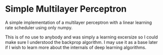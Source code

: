 # Simple Multilayer Perceptron
A simple implementation of a multilayer perceptron with a linear learning rate scheduler using only numpy.

This is of no use to anybody and was simply a learning excersize so I could make sure I understood the backprop algorithm. I may use it as a base later if I wish to learn more about the internals of deep learning algorithms.
